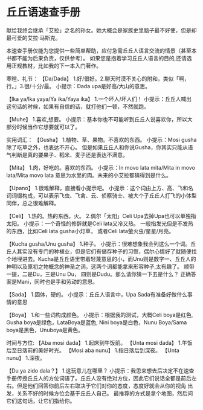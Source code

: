 # 丘丘语速查手册

献给我终会继承「艾拉」之名的孙女。她大概会是家族史里脑子最不好使，但是却最可爱的艾拉·马斯克。


本速查手册仅能为您提供一些简单帮助，应付急需丘丘人语言交流的情景（甚至本书都不能为后果负责，仅供参考）。
如果您是抱着学习丘丘人语言的目的,还请选用正规教材，比如我的下一本入门著作。

寒暄、礼节：
【Da/Dada】
1.好/很好。2.聊天时漠不关心的附和，类似「啊，行。」3.很/十分/最。
小提示：Dada upa是好高/大山的意思。

【lka ya/lka yaya/Ya ika/Yaya ika】
1.一个坏人/坏人们！
小提示：丘丘人喊出这句话的时候，如果有自信的话，就打他们一顿，不然就跑。

【Muhe】
1.喜欢,想要。
小提示：基本你也不可能听到丘丘人说喜欢你，所以大部分时候当作它想要就可以了。

实用词汇：
【Gusha】
1.植物、草、果物。不喜欢的东西。
小提示：Mosi gusha除了吃草之外，也表达不开心。
但是如果丘丘人和你说Gusha，你其实只能从语气判断是真的要果子、稻米、麦子还是表达不满意。

【Mita】
1.肉，好吃的。喜欢的东西。
小提示：In movo lata mita/Mita in movo lata/Mita movo lata
意思为水里的肉。未来的小艾拉都猜得到是什么。

【Upano】
1.很难解释，直接看小提示吧。
小提示：这个词由上方、高、飞和名词词缀构成，可以表示飞虫、飞禽、云、侦察骑士、被大个子丘丘人打飞的小体型同伴，总之很难解释。

【Celi】
1.热的。热的东西。火。
2.偶尔「太阳」Celi Upa去掉Upa也可以单独指太阳。
小提示：一个奇怪的修辞就是Celi lata又冷又热。
一般指发光但是不发热的东西，比如Celi lata gusha小灯草，
或者Celi lata萤火虫/星星/月亮。

【Kucha gusha/Unu gusha】
1.种子。
小提示：很难想象我会列这么一个词。丘丘人其实没有专门的种植业，但是它们有储存种子的习惯，偶尔心情好了就随便找个地埋进去。Kucha是丘丘语里带着轻蔑意思的小，而Unu则是数字一、丘丘人的神明以及原初之物概念的神圣之词。这两个词都能拿来形容种子,太有趣了。
顺带一提，二是Du，三是Unu Du，
四则是Dudu。那么请你猜一下五是什么？
正确答案是Mani，同时也是手和劳动的意思。

【Sada】
1.固体，硬的。
小提示：丘丘人语言中，Upa Sada有准备好做什么事情的意思

【Boya】
1.和一些词构成颜色。
小提示：根据我的测试，大概Celi boya是红色, Gusha boya是绿色，LataBoya是蓝色, Nini boya是白色，Nunu Boya/Sama boya是黑色，Unuboya是黄色。

时间与方位:
【Aba mosi dada】
1.起床到午饭前。
【Unta mosi dada】
1.午饭后至日落前的美好时光。
【Mosi aba nunu】
1.指日落后到深夜。
【Unta nunu】
1.深夜。

【Du ya zido dala？】
1.这玩意儿在哪里？
小提示：我思来想去后决定不在速查手册传授丘丘人的方位词语了。丘丘人没有绝对方位，因此它们说话全都是前后左右。但是他们回答你前后左右取决于它们对你的态度，态度好就会从你的视角 出发，关系不好的时候方位会基于丘丘人自己。
最推荐的方式是拿个地图，然后问它们这句话，让它们指给你。